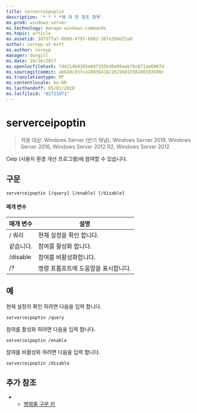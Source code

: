 ```yaml
---
title: serverceipoptin
description: '* * * *에 대 한 참조 항목'
ms.prod: windows-server
ms.technology: manage-windows-commands
ms.topic: article
ms.assetid: 3d7d7fa7-0689-4797-b802-36fe260d21a0
author: coreyp-at-msft
ms.author: coreyp
manager: dongill
ms.date: 10/16/2017
ms.openlocfilehash: 7d4214b9105e04f355bd6e09aeb7bc671ae6007d
ms.sourcegitcommit: ab64dc83fca28039416c26226815502d0193500c
ms.translationtype: MT
ms.contentlocale: ko-KR
ms.lasthandoff: 05/01/2020
ms.locfileid: "82721971"
---
```

# <a name="serverceipoptin"></a>serverceipoptin

> 적용 대상: Windows Server (반기 채널), Windows Server 2019, Windows Server 2016, Windows Server 2012 R2, Windows Server 2012

Ceip (사용자 환경 개선 프로그램)에 참여할 수 있습니다.
## <a name="syntax"></a>구문
```
serverceipoptin [/query] [/enable] [/disable]
```
#### <a name="parameters"></a>매개 변수
|매개 변수|설명|
|-------|--------|
|/ 쿼리|현재 설정을 확인 합니다.|
|같습니다.|참여를 활성화 합니다.|
|/disable|참여를 비활성화합니다.|
|/?|명령 프롬프트에 도움말을 표시합니다.|
## <a name="examples"></a>예
현재 설정의 확인 하려면 다음을 입력 합니다.
```
serverceipoptin /query
```
참여를 활성화 하려면 다음을 입력 합니다.
```
serverceipoptin /enable
```
참여를 비활성화 하려면 다음을 입력 합니다.
```
serverceipoptin /disable
```
## <a name="additional-references"></a>추가 참조
-   - [명령줄 구문 키](command-line-syntax-key.md)

